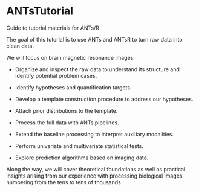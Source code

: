 # ANTsTutorial
Guide to tutorial materials for ANTs/R

The goal of this tutorial is to use ANTs and ANTsR to turn raw data
into clean data.

We will focus on brain magnetic resonance images.  

* Organize and inspect the raw data to understand its structure and identify potential problem cases.

* Identify hypotheses and quantification targets.

* Develop a template construction procedure to address our hypotheses.

* Attach prior distributions to the template.

* Process the full data with ANTs pipelines.

* Extend the baseline processing to interpret auxiliary modalities.

* Perform univariate and multivariate statistical tests.

* Explore prediction algorithms based on imaging data.

Along the way, we will cover theoretical foundations as well as practical 
insights arising from our experience with processing biological images 
numbering from the tens to tens of thousands.
